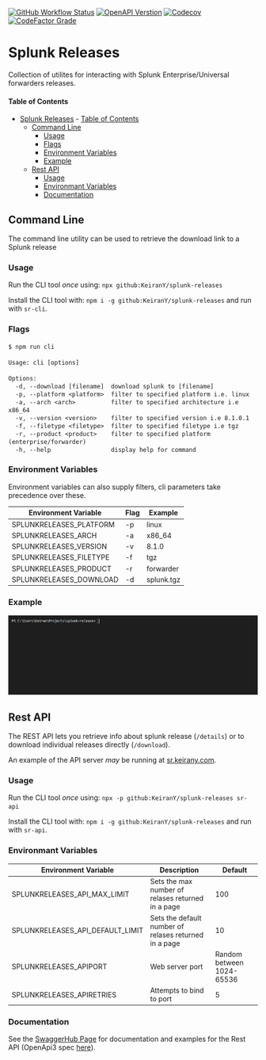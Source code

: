 [![GitHub Workflow Status](https://img.shields.io/github/workflow/status/KeiranY/splunk-releases/Jest%20&%20Codecov?logo=github)](https://github.com/KeiranY/splunk-releases/actions?query=workflow%3A%22Jest+%26+Codecov%22)
[![OpenAPI Verstion](https://img.shields.io/badge/dynamic/json?logo=openapi-initiative&logoColor=FFFFFF&color=success&label=OpenAPI&query=defaultVersion&url=https%3A%2F%2Fapp.swaggerhub.com%2Fapiproxy%2Fregistry%2FKeiranY%2Fsplunk-releases%2F.meta)](https://app.swaggerhub.com/apis-docs/KeiranY/splunk-releases)
[![Codecov](https://img.shields.io/codecov/c/github/KeiranY/splunk-releases)](https://codecov.io/gh/KeiranY/splunk-releases)
[![CodeFactor Grade](https://img.shields.io/codefactor/grade/github/KeiranY/splunk-releases)](https://www.codefactor.io/repository/github/keirany/splunk-releases)

# Splunk Releases

Collection of utilites for interacting with Splunk Enterprise/Universal forwarders releases.

#### Table of Contents
- [Splunk Releases](#splunk-releases)
      - [Table of Contents](#table-of-contents)
  - [Command Line](#command-line)
    - [Usage](#usage)
    - [Flags](#flags)
    - [Environment Variables](#environment-variables)
    - [Example](#example)
  - [Rest API](#rest-api)
    - [Usage](#usage-1)
    - [Environmant Variables](#environmant-variables)
    - [Documentation](#documentation)

## Command Line

The command line utility can be used to retrieve the download link to a Splunk release

### Usage

Run the CLI tool *once* using: `npx github:KeiranY/splunk-releases`

Install the CLI tool with: `npm i -g github:KeiranY/splunk-releases` and run with `sr-cli`.

### Flags
```
$ npm run cli

Usage: cli [options]

Options:
  -d, --download [filename]  download splunk to [filename]
  -p, --platform <platform>  filter to specified platform i.e. linux
  -a, --arch <arch>          filter to specified architecture i.e x86_64
  -v, --version <version>    filter to specified version i.e 8.1.0.1
  -f, --filetype <filetype>  filter to specified filetype i.e tgz
  -r, --product <product>    filter to specified platform (enterprise/forwarder)
  -h, --help                 display help for command
```

### Environment Variables

Environment variables can also supply filters, cli parameters take precedence over these.

| Environment Variable      | Flag | Example   |
| ------------------------- | ---- | --------- |
| SPLUNKRELEASES_PLATFORM   | -p   | linux     |
| SPLUNKRELEASES_ARCH       | -a   | x86_64    |
| SPLUNKRELEASES_VERSION    | -v   | 8.1.0     |
| SPLUNKRELEASES_FILETYPE   | -f   | tgz       |
| SPLUNKRELEASES_PRODUCT    | -r   | forwarder |
| SPLUNKRELEASES_DOWNLOAD   | -d   | splunk.tgz|

### Example
![Example of using the splunk releases CLI command](./cli-example.gif)


## Rest API

The REST API lets you retrieve info about splunk release (`/details`) or to download individual releases directly (`/download`).

An example of the API server *may* be running at [sr.keirany.com](https://sr.keirany.com/details?limit=1).

### Usage

Run the CLI tool *once* using: `npx -p github:KeiranY/splunk-releases sr-api`

Install the CLI tool with: `npm i -g github:KeiranY/splunk-releases` and run with `sr-api`.

### Environmant Variables

| Environment Variable | Description     | Default   |
| --- | --- | --- |
| SPLUNKRELEASES_API_MAX_LIMIT | Sets the max number of relases returned in a page | 100 |
| SPLUNKRELEASES_API_DEFAULT_LIMIT | Sets the default number of relases returned in a page | 10 |
| SPLUNKRELEASES_APIPORT | Web server port | Random between 1024-65536 |
| SPLUNKRELEASES_APIRETRIES | Attempts to bind to port |5 |

### Documentation

See the [SwaggerHub Page](https://app.swaggerhub.com/apis-docs/KeiranY/splunk-releases) for documentation and examples for the Rest API (OpenApi3 spec [here](https://app.swaggerhub.com/apis/KeiranY/splunk-releases)).

